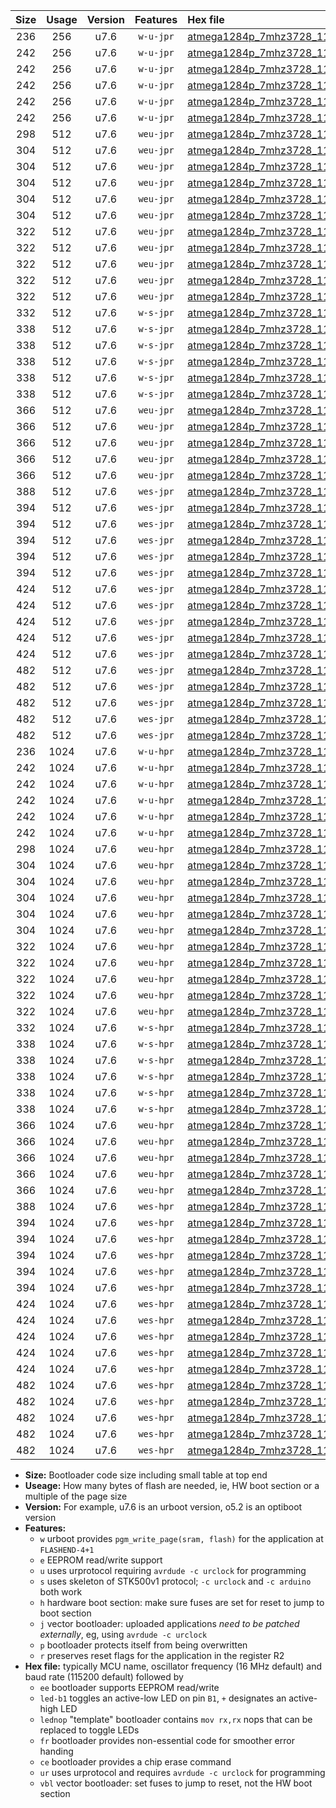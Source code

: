 |Size|Usage|Version|Features|Hex file|
|:-:|:-:|:-:|:-:|:--|
|236|256|u7.6|`w-u-jpr`|[atmega1284p_7mhz3728_115200bps_ur_vbl.hex](https://raw.githubusercontent.com/stefanrueger/urboot/main/atmega1284p_7mhz3728_115200bps_ur_vbl.hex)|
|242|256|u7.6|`w-u-jpr`|[atmega1284p_7mhz3728_115200bps_led+b5_ur_vbl.hex](https://raw.githubusercontent.com/stefanrueger/urboot/main/atmega1284p_7mhz3728_115200bps_led+b5_ur_vbl.hex)|
|242|256|u7.6|`w-u-jpr`|[atmega1284p_7mhz3728_115200bps_led+b7_ur_vbl.hex](https://raw.githubusercontent.com/stefanrueger/urboot/main/atmega1284p_7mhz3728_115200bps_led+b7_ur_vbl.hex)|
|242|256|u7.6|`w-u-jpr`|[atmega1284p_7mhz3728_115200bps_led+c7_ur_vbl.hex](https://raw.githubusercontent.com/stefanrueger/urboot/main/atmega1284p_7mhz3728_115200bps_led+c7_ur_vbl.hex)|
|242|256|u7.6|`w-u-jpr`|[atmega1284p_7mhz3728_115200bps_led+d7_ur_vbl.hex](https://raw.githubusercontent.com/stefanrueger/urboot/main/atmega1284p_7mhz3728_115200bps_led+d7_ur_vbl.hex)|
|242|256|u7.6|`w-u-jpr`|[atmega1284p_7mhz3728_115200bps_lednop_ur_vbl.hex](https://raw.githubusercontent.com/stefanrueger/urboot/main/atmega1284p_7mhz3728_115200bps_lednop_ur_vbl.hex)|
|298|512|u7.6|`weu-jpr`|[atmega1284p_7mhz3728_115200bps_ee_ur_vbl.hex](https://raw.githubusercontent.com/stefanrueger/urboot/main/atmega1284p_7mhz3728_115200bps_ee_ur_vbl.hex)|
|304|512|u7.6|`weu-jpr`|[atmega1284p_7mhz3728_115200bps_ee_led+b5_ur_vbl.hex](https://raw.githubusercontent.com/stefanrueger/urboot/main/atmega1284p_7mhz3728_115200bps_ee_led+b5_ur_vbl.hex)|
|304|512|u7.6|`weu-jpr`|[atmega1284p_7mhz3728_115200bps_ee_led+b7_ur_vbl.hex](https://raw.githubusercontent.com/stefanrueger/urboot/main/atmega1284p_7mhz3728_115200bps_ee_led+b7_ur_vbl.hex)|
|304|512|u7.6|`weu-jpr`|[atmega1284p_7mhz3728_115200bps_ee_led+c7_ur_vbl.hex](https://raw.githubusercontent.com/stefanrueger/urboot/main/atmega1284p_7mhz3728_115200bps_ee_led+c7_ur_vbl.hex)|
|304|512|u7.6|`weu-jpr`|[atmega1284p_7mhz3728_115200bps_ee_led+d7_ur_vbl.hex](https://raw.githubusercontent.com/stefanrueger/urboot/main/atmega1284p_7mhz3728_115200bps_ee_led+d7_ur_vbl.hex)|
|304|512|u7.6|`weu-jpr`|[atmega1284p_7mhz3728_115200bps_ee_lednop_ur_vbl.hex](https://raw.githubusercontent.com/stefanrueger/urboot/main/atmega1284p_7mhz3728_115200bps_ee_lednop_ur_vbl.hex)|
|322|512|u7.6|`weu-jpr`|[atmega1284p_7mhz3728_115200bps_ee_led+b5_fr_ur_vbl.hex](https://raw.githubusercontent.com/stefanrueger/urboot/main/atmega1284p_7mhz3728_115200bps_ee_led+b5_fr_ur_vbl.hex)|
|322|512|u7.6|`weu-jpr`|[atmega1284p_7mhz3728_115200bps_ee_led+b7_fr_ur_vbl.hex](https://raw.githubusercontent.com/stefanrueger/urboot/main/atmega1284p_7mhz3728_115200bps_ee_led+b7_fr_ur_vbl.hex)|
|322|512|u7.6|`weu-jpr`|[atmega1284p_7mhz3728_115200bps_ee_led+c7_fr_ur_vbl.hex](https://raw.githubusercontent.com/stefanrueger/urboot/main/atmega1284p_7mhz3728_115200bps_ee_led+c7_fr_ur_vbl.hex)|
|322|512|u7.6|`weu-jpr`|[atmega1284p_7mhz3728_115200bps_ee_led+d7_fr_ur_vbl.hex](https://raw.githubusercontent.com/stefanrueger/urboot/main/atmega1284p_7mhz3728_115200bps_ee_led+d7_fr_ur_vbl.hex)|
|322|512|u7.6|`weu-jpr`|[atmega1284p_7mhz3728_115200bps_ee_lednop_fr_ur_vbl.hex](https://raw.githubusercontent.com/stefanrueger/urboot/main/atmega1284p_7mhz3728_115200bps_ee_lednop_fr_ur_vbl.hex)|
|332|512|u7.6|`w-s-jpr`|[atmega1284p_7mhz3728_115200bps_vbl.hex](https://raw.githubusercontent.com/stefanrueger/urboot/main/atmega1284p_7mhz3728_115200bps_vbl.hex)|
|338|512|u7.6|`w-s-jpr`|[atmega1284p_7mhz3728_115200bps_led+b5_vbl.hex](https://raw.githubusercontent.com/stefanrueger/urboot/main/atmega1284p_7mhz3728_115200bps_led+b5_vbl.hex)|
|338|512|u7.6|`w-s-jpr`|[atmega1284p_7mhz3728_115200bps_led+b7_vbl.hex](https://raw.githubusercontent.com/stefanrueger/urboot/main/atmega1284p_7mhz3728_115200bps_led+b7_vbl.hex)|
|338|512|u7.6|`w-s-jpr`|[atmega1284p_7mhz3728_115200bps_led+c7_vbl.hex](https://raw.githubusercontent.com/stefanrueger/urboot/main/atmega1284p_7mhz3728_115200bps_led+c7_vbl.hex)|
|338|512|u7.6|`w-s-jpr`|[atmega1284p_7mhz3728_115200bps_led+d7_vbl.hex](https://raw.githubusercontent.com/stefanrueger/urboot/main/atmega1284p_7mhz3728_115200bps_led+d7_vbl.hex)|
|338|512|u7.6|`w-s-jpr`|[atmega1284p_7mhz3728_115200bps_lednop_vbl.hex](https://raw.githubusercontent.com/stefanrueger/urboot/main/atmega1284p_7mhz3728_115200bps_lednop_vbl.hex)|
|366|512|u7.6|`weu-jpr`|[atmega1284p_7mhz3728_115200bps_ee_led+b5_fr_ce_ur_vbl.hex](https://raw.githubusercontent.com/stefanrueger/urboot/main/atmega1284p_7mhz3728_115200bps_ee_led+b5_fr_ce_ur_vbl.hex)|
|366|512|u7.6|`weu-jpr`|[atmega1284p_7mhz3728_115200bps_ee_led+b7_fr_ce_ur_vbl.hex](https://raw.githubusercontent.com/stefanrueger/urboot/main/atmega1284p_7mhz3728_115200bps_ee_led+b7_fr_ce_ur_vbl.hex)|
|366|512|u7.6|`weu-jpr`|[atmega1284p_7mhz3728_115200bps_ee_led+c7_fr_ce_ur_vbl.hex](https://raw.githubusercontent.com/stefanrueger/urboot/main/atmega1284p_7mhz3728_115200bps_ee_led+c7_fr_ce_ur_vbl.hex)|
|366|512|u7.6|`weu-jpr`|[atmega1284p_7mhz3728_115200bps_ee_led+d7_fr_ce_ur_vbl.hex](https://raw.githubusercontent.com/stefanrueger/urboot/main/atmega1284p_7mhz3728_115200bps_ee_led+d7_fr_ce_ur_vbl.hex)|
|366|512|u7.6|`weu-jpr`|[atmega1284p_7mhz3728_115200bps_ee_lednop_fr_ce_ur_vbl.hex](https://raw.githubusercontent.com/stefanrueger/urboot/main/atmega1284p_7mhz3728_115200bps_ee_lednop_fr_ce_ur_vbl.hex)|
|388|512|u7.6|`wes-jpr`|[atmega1284p_7mhz3728_115200bps_ee_vbl.hex](https://raw.githubusercontent.com/stefanrueger/urboot/main/atmega1284p_7mhz3728_115200bps_ee_vbl.hex)|
|394|512|u7.6|`wes-jpr`|[atmega1284p_7mhz3728_115200bps_ee_led+b5_vbl.hex](https://raw.githubusercontent.com/stefanrueger/urboot/main/atmega1284p_7mhz3728_115200bps_ee_led+b5_vbl.hex)|
|394|512|u7.6|`wes-jpr`|[atmega1284p_7mhz3728_115200bps_ee_led+b7_vbl.hex](https://raw.githubusercontent.com/stefanrueger/urboot/main/atmega1284p_7mhz3728_115200bps_ee_led+b7_vbl.hex)|
|394|512|u7.6|`wes-jpr`|[atmega1284p_7mhz3728_115200bps_ee_led+c7_vbl.hex](https://raw.githubusercontent.com/stefanrueger/urboot/main/atmega1284p_7mhz3728_115200bps_ee_led+c7_vbl.hex)|
|394|512|u7.6|`wes-jpr`|[atmega1284p_7mhz3728_115200bps_ee_led+d7_vbl.hex](https://raw.githubusercontent.com/stefanrueger/urboot/main/atmega1284p_7mhz3728_115200bps_ee_led+d7_vbl.hex)|
|394|512|u7.6|`wes-jpr`|[atmega1284p_7mhz3728_115200bps_ee_lednop_vbl.hex](https://raw.githubusercontent.com/stefanrueger/urboot/main/atmega1284p_7mhz3728_115200bps_ee_lednop_vbl.hex)|
|424|512|u7.6|`wes-jpr`|[atmega1284p_7mhz3728_115200bps_ee_led+b5_fr_vbl.hex](https://raw.githubusercontent.com/stefanrueger/urboot/main/atmega1284p_7mhz3728_115200bps_ee_led+b5_fr_vbl.hex)|
|424|512|u7.6|`wes-jpr`|[atmega1284p_7mhz3728_115200bps_ee_led+b7_fr_vbl.hex](https://raw.githubusercontent.com/stefanrueger/urboot/main/atmega1284p_7mhz3728_115200bps_ee_led+b7_fr_vbl.hex)|
|424|512|u7.6|`wes-jpr`|[atmega1284p_7mhz3728_115200bps_ee_led+c7_fr_vbl.hex](https://raw.githubusercontent.com/stefanrueger/urboot/main/atmega1284p_7mhz3728_115200bps_ee_led+c7_fr_vbl.hex)|
|424|512|u7.6|`wes-jpr`|[atmega1284p_7mhz3728_115200bps_ee_led+d7_fr_vbl.hex](https://raw.githubusercontent.com/stefanrueger/urboot/main/atmega1284p_7mhz3728_115200bps_ee_led+d7_fr_vbl.hex)|
|424|512|u7.6|`wes-jpr`|[atmega1284p_7mhz3728_115200bps_ee_lednop_fr_vbl.hex](https://raw.githubusercontent.com/stefanrueger/urboot/main/atmega1284p_7mhz3728_115200bps_ee_lednop_fr_vbl.hex)|
|482|512|u7.6|`wes-jpr`|[atmega1284p_7mhz3728_115200bps_ee_led+b5_fr_ce_vbl.hex](https://raw.githubusercontent.com/stefanrueger/urboot/main/atmega1284p_7mhz3728_115200bps_ee_led+b5_fr_ce_vbl.hex)|
|482|512|u7.6|`wes-jpr`|[atmega1284p_7mhz3728_115200bps_ee_led+b7_fr_ce_vbl.hex](https://raw.githubusercontent.com/stefanrueger/urboot/main/atmega1284p_7mhz3728_115200bps_ee_led+b7_fr_ce_vbl.hex)|
|482|512|u7.6|`wes-jpr`|[atmega1284p_7mhz3728_115200bps_ee_led+c7_fr_ce_vbl.hex](https://raw.githubusercontent.com/stefanrueger/urboot/main/atmega1284p_7mhz3728_115200bps_ee_led+c7_fr_ce_vbl.hex)|
|482|512|u7.6|`wes-jpr`|[atmega1284p_7mhz3728_115200bps_ee_led+d7_fr_ce_vbl.hex](https://raw.githubusercontent.com/stefanrueger/urboot/main/atmega1284p_7mhz3728_115200bps_ee_led+d7_fr_ce_vbl.hex)|
|482|512|u7.6|`wes-jpr`|[atmega1284p_7mhz3728_115200bps_ee_lednop_fr_ce_vbl.hex](https://raw.githubusercontent.com/stefanrueger/urboot/main/atmega1284p_7mhz3728_115200bps_ee_lednop_fr_ce_vbl.hex)|
|236|1024|u7.6|`w-u-hpr`|[atmega1284p_7mhz3728_115200bps_ur.hex](https://raw.githubusercontent.com/stefanrueger/urboot/main/atmega1284p_7mhz3728_115200bps_ur.hex)|
|242|1024|u7.6|`w-u-hpr`|[atmega1284p_7mhz3728_115200bps_led+b5_ur.hex](https://raw.githubusercontent.com/stefanrueger/urboot/main/atmega1284p_7mhz3728_115200bps_led+b5_ur.hex)|
|242|1024|u7.6|`w-u-hpr`|[atmega1284p_7mhz3728_115200bps_led+b7_ur.hex](https://raw.githubusercontent.com/stefanrueger/urboot/main/atmega1284p_7mhz3728_115200bps_led+b7_ur.hex)|
|242|1024|u7.6|`w-u-hpr`|[atmega1284p_7mhz3728_115200bps_led+c7_ur.hex](https://raw.githubusercontent.com/stefanrueger/urboot/main/atmega1284p_7mhz3728_115200bps_led+c7_ur.hex)|
|242|1024|u7.6|`w-u-hpr`|[atmega1284p_7mhz3728_115200bps_led+d7_ur.hex](https://raw.githubusercontent.com/stefanrueger/urboot/main/atmega1284p_7mhz3728_115200bps_led+d7_ur.hex)|
|242|1024|u7.6|`w-u-hpr`|[atmega1284p_7mhz3728_115200bps_lednop_ur.hex](https://raw.githubusercontent.com/stefanrueger/urboot/main/atmega1284p_7mhz3728_115200bps_lednop_ur.hex)|
|298|1024|u7.6|`weu-hpr`|[atmega1284p_7mhz3728_115200bps_ee_ur.hex](https://raw.githubusercontent.com/stefanrueger/urboot/main/atmega1284p_7mhz3728_115200bps_ee_ur.hex)|
|304|1024|u7.6|`weu-hpr`|[atmega1284p_7mhz3728_115200bps_ee_led+b5_ur.hex](https://raw.githubusercontent.com/stefanrueger/urboot/main/atmega1284p_7mhz3728_115200bps_ee_led+b5_ur.hex)|
|304|1024|u7.6|`weu-hpr`|[atmega1284p_7mhz3728_115200bps_ee_led+b7_ur.hex](https://raw.githubusercontent.com/stefanrueger/urboot/main/atmega1284p_7mhz3728_115200bps_ee_led+b7_ur.hex)|
|304|1024|u7.6|`weu-hpr`|[atmega1284p_7mhz3728_115200bps_ee_led+c7_ur.hex](https://raw.githubusercontent.com/stefanrueger/urboot/main/atmega1284p_7mhz3728_115200bps_ee_led+c7_ur.hex)|
|304|1024|u7.6|`weu-hpr`|[atmega1284p_7mhz3728_115200bps_ee_led+d7_ur.hex](https://raw.githubusercontent.com/stefanrueger/urboot/main/atmega1284p_7mhz3728_115200bps_ee_led+d7_ur.hex)|
|304|1024|u7.6|`weu-hpr`|[atmega1284p_7mhz3728_115200bps_ee_lednop_ur.hex](https://raw.githubusercontent.com/stefanrueger/urboot/main/atmega1284p_7mhz3728_115200bps_ee_lednop_ur.hex)|
|322|1024|u7.6|`weu-hpr`|[atmega1284p_7mhz3728_115200bps_ee_led+b5_fr_ur.hex](https://raw.githubusercontent.com/stefanrueger/urboot/main/atmega1284p_7mhz3728_115200bps_ee_led+b5_fr_ur.hex)|
|322|1024|u7.6|`weu-hpr`|[atmega1284p_7mhz3728_115200bps_ee_led+b7_fr_ur.hex](https://raw.githubusercontent.com/stefanrueger/urboot/main/atmega1284p_7mhz3728_115200bps_ee_led+b7_fr_ur.hex)|
|322|1024|u7.6|`weu-hpr`|[atmega1284p_7mhz3728_115200bps_ee_led+c7_fr_ur.hex](https://raw.githubusercontent.com/stefanrueger/urboot/main/atmega1284p_7mhz3728_115200bps_ee_led+c7_fr_ur.hex)|
|322|1024|u7.6|`weu-hpr`|[atmega1284p_7mhz3728_115200bps_ee_led+d7_fr_ur.hex](https://raw.githubusercontent.com/stefanrueger/urboot/main/atmega1284p_7mhz3728_115200bps_ee_led+d7_fr_ur.hex)|
|322|1024|u7.6|`weu-hpr`|[atmega1284p_7mhz3728_115200bps_ee_lednop_fr_ur.hex](https://raw.githubusercontent.com/stefanrueger/urboot/main/atmega1284p_7mhz3728_115200bps_ee_lednop_fr_ur.hex)|
|332|1024|u7.6|`w-s-hpr`|[atmega1284p_7mhz3728_115200bps.hex](https://raw.githubusercontent.com/stefanrueger/urboot/main/atmega1284p_7mhz3728_115200bps.hex)|
|338|1024|u7.6|`w-s-hpr`|[atmega1284p_7mhz3728_115200bps_led+b5.hex](https://raw.githubusercontent.com/stefanrueger/urboot/main/atmega1284p_7mhz3728_115200bps_led+b5.hex)|
|338|1024|u7.6|`w-s-hpr`|[atmega1284p_7mhz3728_115200bps_led+b7.hex](https://raw.githubusercontent.com/stefanrueger/urboot/main/atmega1284p_7mhz3728_115200bps_led+b7.hex)|
|338|1024|u7.6|`w-s-hpr`|[atmega1284p_7mhz3728_115200bps_led+c7.hex](https://raw.githubusercontent.com/stefanrueger/urboot/main/atmega1284p_7mhz3728_115200bps_led+c7.hex)|
|338|1024|u7.6|`w-s-hpr`|[atmega1284p_7mhz3728_115200bps_led+d7.hex](https://raw.githubusercontent.com/stefanrueger/urboot/main/atmega1284p_7mhz3728_115200bps_led+d7.hex)|
|338|1024|u7.6|`w-s-hpr`|[atmega1284p_7mhz3728_115200bps_lednop.hex](https://raw.githubusercontent.com/stefanrueger/urboot/main/atmega1284p_7mhz3728_115200bps_lednop.hex)|
|366|1024|u7.6|`weu-hpr`|[atmega1284p_7mhz3728_115200bps_ee_led+b5_fr_ce_ur.hex](https://raw.githubusercontent.com/stefanrueger/urboot/main/atmega1284p_7mhz3728_115200bps_ee_led+b5_fr_ce_ur.hex)|
|366|1024|u7.6|`weu-hpr`|[atmega1284p_7mhz3728_115200bps_ee_led+b7_fr_ce_ur.hex](https://raw.githubusercontent.com/stefanrueger/urboot/main/atmega1284p_7mhz3728_115200bps_ee_led+b7_fr_ce_ur.hex)|
|366|1024|u7.6|`weu-hpr`|[atmega1284p_7mhz3728_115200bps_ee_led+c7_fr_ce_ur.hex](https://raw.githubusercontent.com/stefanrueger/urboot/main/atmega1284p_7mhz3728_115200bps_ee_led+c7_fr_ce_ur.hex)|
|366|1024|u7.6|`weu-hpr`|[atmega1284p_7mhz3728_115200bps_ee_led+d7_fr_ce_ur.hex](https://raw.githubusercontent.com/stefanrueger/urboot/main/atmega1284p_7mhz3728_115200bps_ee_led+d7_fr_ce_ur.hex)|
|366|1024|u7.6|`weu-hpr`|[atmega1284p_7mhz3728_115200bps_ee_lednop_fr_ce_ur.hex](https://raw.githubusercontent.com/stefanrueger/urboot/main/atmega1284p_7mhz3728_115200bps_ee_lednop_fr_ce_ur.hex)|
|388|1024|u7.6|`wes-hpr`|[atmega1284p_7mhz3728_115200bps_ee.hex](https://raw.githubusercontent.com/stefanrueger/urboot/main/atmega1284p_7mhz3728_115200bps_ee.hex)|
|394|1024|u7.6|`wes-hpr`|[atmega1284p_7mhz3728_115200bps_ee_led+b5.hex](https://raw.githubusercontent.com/stefanrueger/urboot/main/atmega1284p_7mhz3728_115200bps_ee_led+b5.hex)|
|394|1024|u7.6|`wes-hpr`|[atmega1284p_7mhz3728_115200bps_ee_led+b7.hex](https://raw.githubusercontent.com/stefanrueger/urboot/main/atmega1284p_7mhz3728_115200bps_ee_led+b7.hex)|
|394|1024|u7.6|`wes-hpr`|[atmega1284p_7mhz3728_115200bps_ee_led+c7.hex](https://raw.githubusercontent.com/stefanrueger/urboot/main/atmega1284p_7mhz3728_115200bps_ee_led+c7.hex)|
|394|1024|u7.6|`wes-hpr`|[atmega1284p_7mhz3728_115200bps_ee_led+d7.hex](https://raw.githubusercontent.com/stefanrueger/urboot/main/atmega1284p_7mhz3728_115200bps_ee_led+d7.hex)|
|394|1024|u7.6|`wes-hpr`|[atmega1284p_7mhz3728_115200bps_ee_lednop.hex](https://raw.githubusercontent.com/stefanrueger/urboot/main/atmega1284p_7mhz3728_115200bps_ee_lednop.hex)|
|424|1024|u7.6|`wes-hpr`|[atmega1284p_7mhz3728_115200bps_ee_led+b5_fr.hex](https://raw.githubusercontent.com/stefanrueger/urboot/main/atmega1284p_7mhz3728_115200bps_ee_led+b5_fr.hex)|
|424|1024|u7.6|`wes-hpr`|[atmega1284p_7mhz3728_115200bps_ee_led+b7_fr.hex](https://raw.githubusercontent.com/stefanrueger/urboot/main/atmega1284p_7mhz3728_115200bps_ee_led+b7_fr.hex)|
|424|1024|u7.6|`wes-hpr`|[atmega1284p_7mhz3728_115200bps_ee_led+c7_fr.hex](https://raw.githubusercontent.com/stefanrueger/urboot/main/atmega1284p_7mhz3728_115200bps_ee_led+c7_fr.hex)|
|424|1024|u7.6|`wes-hpr`|[atmega1284p_7mhz3728_115200bps_ee_led+d7_fr.hex](https://raw.githubusercontent.com/stefanrueger/urboot/main/atmega1284p_7mhz3728_115200bps_ee_led+d7_fr.hex)|
|424|1024|u7.6|`wes-hpr`|[atmega1284p_7mhz3728_115200bps_ee_lednop_fr.hex](https://raw.githubusercontent.com/stefanrueger/urboot/main/atmega1284p_7mhz3728_115200bps_ee_lednop_fr.hex)|
|482|1024|u7.6|`wes-hpr`|[atmega1284p_7mhz3728_115200bps_ee_led+b5_fr_ce.hex](https://raw.githubusercontent.com/stefanrueger/urboot/main/atmega1284p_7mhz3728_115200bps_ee_led+b5_fr_ce.hex)|
|482|1024|u7.6|`wes-hpr`|[atmega1284p_7mhz3728_115200bps_ee_led+b7_fr_ce.hex](https://raw.githubusercontent.com/stefanrueger/urboot/main/atmega1284p_7mhz3728_115200bps_ee_led+b7_fr_ce.hex)|
|482|1024|u7.6|`wes-hpr`|[atmega1284p_7mhz3728_115200bps_ee_led+c7_fr_ce.hex](https://raw.githubusercontent.com/stefanrueger/urboot/main/atmega1284p_7mhz3728_115200bps_ee_led+c7_fr_ce.hex)|
|482|1024|u7.6|`wes-hpr`|[atmega1284p_7mhz3728_115200bps_ee_led+d7_fr_ce.hex](https://raw.githubusercontent.com/stefanrueger/urboot/main/atmega1284p_7mhz3728_115200bps_ee_led+d7_fr_ce.hex)|
|482|1024|u7.6|`wes-hpr`|[atmega1284p_7mhz3728_115200bps_ee_lednop_fr_ce.hex](https://raw.githubusercontent.com/stefanrueger/urboot/main/atmega1284p_7mhz3728_115200bps_ee_lednop_fr_ce.hex)|

- **Size:** Bootloader code size including small table at top end
- **Useage:** How many bytes of flash are needed, ie, HW boot section or a multiple of the page size
- **Version:** For example, u7.6 is an urboot version, o5.2 is an optiboot version
- **Features:**
  + `w` urboot provides `pgm_write_page(sram, flash)` for the application at `FLASHEND-4+1`
  + `e` EEPROM read/write support
  + `u` uses urprotocol requiring `avrdude -c urclock` for programming
  + `s` uses skeleton of STK500v1 protocol; `-c urclock` and `-c arduino` both work
  + `h` hardware boot section: make sure fuses are set for reset to jump to boot section
  + `j` vector bootloader: uploaded applications *need to be patched externally*, eg, using `avrdude -c urclock`
  + `p` bootloader protects itself from being overwritten
  + `r` preserves reset flags for the application in the register R2
- **Hex file:** typically MCU name, oscillator frequency (16 MHz default) and baud rate (115200 default) followed by
  + `ee` bootloader supports EEPROM read/write
  + `led-b1` toggles an active-low LED on pin `B1`, `+` designates an active-high LED
  + `lednop` "template" bootloader contains `mov rx,rx` nops that can be replaced to toggle LEDs
  + `fr` bootloader provides non-essential code for smoother error handing
  + `ce` bootloader provides a chip erase command
  + `ur` uses urprotocol and requires `avrdude -c urclock` for programming
  + `vbl` vector bootloader: set fuses to jump to reset, not the HW boot section
